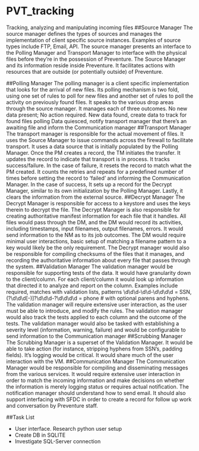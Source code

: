 # PVT_tracking
Tracking, analyzing and manipulating incoming files
##Source Manager
The source manager defines the types of sources and manages the implementation of client specific source instances.  Examples of source types include FTP, Email, API.  The source manager presents an interface to the Polling Manager and Transport Manager to interface with the physical files before they’re in the possession of Preventure.  The Source Manager and its information reside inside Preventure. It facilitates actions with resources that are outside (or potentially outside) of Preventure.

##Polling Manager
The polling manager is a client specific implementation that looks for the arrival of new files.  Its polling mechanism is two fold, using one set of rules to poll for new files and another set of rules to poll the activity on previously found files. It speaks to the various drop areas through the source manager.   It manages each of three outcomes.
No new data present; No action required.
New data found, create data to track for found files polling
Data quiesced, notify transport manager that there’s an awaiting file and inform the Communication manager
##Transport Manager
The transport manager is responsible for the actual movement of files.  It uses the Source Manager to issue commands across the firewall to facilitate transport.  It uses a data source that is initially populated by the Polling Manager.   Once the PM creates a record, the TM initiates the transfer. It updates the record to indicate that transport is in process.  It tracks success/failure.  In the case of failure, it resets the record to match what the PM created.  It counts the retries and repeats for a predefined number of times before setting the record to ‘failed’ and informing the Communication Manager.  In the case of success, It sets up a record for the Decrypt Manager, similar to its own initialization by the Polling Manager. Lastly, it clears the information from the external source.
##Decrypt Manager
The Decrypt Manager is responsible for access to a keystore and uses the keys therein to decrypt the file.  The Decrypt Manager is also responsible for creating authoritative manifest information for each file that it handles.  All files would pass through the DM, and the DM would record its activities, including timestamps, input filenames, output filenames, errors. It would send information to the NM as to its job outcomes.  The DM would require minimal user interactions, basic setup of matching a filename pattern to a key would likely be the only requirement.  The Decrypt manager would also be responsible for compiling checksums of the files that it manages, and recording the authoritative information about every file that passes through the system. 
##Validation Manager
The validation manager would be responsible for supporting tests of the data. It would have granularity down to the client/column.  For each client/column it would look up information that directed it to analyze and report on the column.  Examples include required, matches with validation lists, patterns \d\d\d-\d\d-\d\d\d\d = SSN,(?\d\d\d[-)]?\d\d\d-?\d\d\d\d = phone # with optional parens and hyphens.  
The validation manager will require extensive user interaction, as the user must be able to introduce, and modify the rules.  The validation manager would also track the tests applied to each column and the outcome of the tests.  The validation manager would also be tasked with establishing a severity level (information, warning, failure) and would be configurable to send information to the Communication manager 
##Scrubbing Manager
The Scrubbing Manager is a superset of the Validation Manager. It would be able to take action (for instance, stripping hyphens from SSN’s, padding fields).  It’s logging would be critical. It would share much of the user interaction with the VM.
##Communication Manager 
The Communication Manager would be responsible for compiling and disseminating messages from the various services.  It would require extensive user interaction in order to match the incoming information and make decisions on whether the information is merely logging status or requires actual notification.  The notification manager should understand how to send email.  It should also support interfacing with SFDC in order to create a record for  follow up work and conversation by Preventure staff.

##Task List
* User interface. Research python user setup
* Create DB in SQLITE
* Investigate SQL-Server connection

